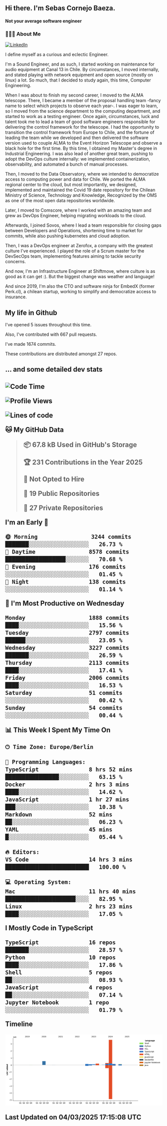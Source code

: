 <h2> Hi there.  I'm Sebas Cornejo Baeza.</h2>
<h4> Not your average software engineer</h4>
<h3> 👨🏻‍💻 About Me </h3>
<a href="http://linkedin.com/in/sebastian-cornejo-baeza/"><img alt="LinkedIn" src="https://img.shields.io/badge/Sebas%20Cornejo%20-informational?style=appveyor&logo=linkedin"></a>


I define myself as a curious and eclectic Engineer.

I'm a Sound Engineer, and as such, I started working on maintenance for audio equipment at Canal 13 in Chile.
By circumstances, I moved internally, and stated playing with network equipment and open source (mostly on linux) 
a lot. So much, that I decided to study again, this time, Computer Engineering.

When I was about to finish my second career, I moved to the ALMA telescope. There, I became a member of the proposal handling team
-fancy name to select which projects to observe each year-. 
I was eager to learn, so I moved from the science department to the computing department, and started to work as 
a testing engineer. Once again, circumstances, luck and talent took me to lead a team of good software engineers 
responsible for delivering the control framework for the telescope. I had the opportunity to transition the control framework from
Europe to Chile, and the fortune of leading the team while we developed and then delivered the software
version used to couple ALMA to the Event Horizon Telescope and observe a black hole for the first time.
By this time, I obtained my Master's degree in Industrial Engineering.
I was also lead of another great team, pushing to adopt the DevOps culture internally: we implemented containerization, observability, and automated a bunch of manual processes.

Then, I moved to the Data Observatory, where we intended to democratize access to computing power
and data for Chile. We ported the ALMA regional center to the cloud, but most importantly, we designed, implemented
and maintained the Covid 19 date repository for the Chilean Ministry of Science, Technology and Knowledge, Recognized by the OMS as one of the most open
data repositories worldwide.

Later, I moved to Comscore, where I worked with an amazing team and grew as DevOps Engineer, helping migrating workloads to the cloud.

Afterwards, I joined Sovos, where I lead a team responsible for closing gaps between Developers and Operations, shortening time to market for commits, while
also pushing kubernetes and cloud adoption.

Then, I was a DevOps engineer at Zerofox, a company with the greatest culture I've experienced. I played the role of a Scrum master for the DevSecOps team,
implementing features aiming to tackle security concerns.

And now, I'm an Infrastructure Engineer at Shiftmove, where culture is as good as it can get :). But the biggest change was weather and language!
 
And since 2019, I'm also the CTO and software ninja for EmbedX (former Perk.cl), a chilean startup, working to simplify and democratize access to insurance.

<h2> My life in Github </h2>

I've opened 5 issues throughout this time.

Also, I've contributed with 667 pull requests.

I've made 1674 commits.

These contributions are distributed amongst 27 repos.

<h2>... and some detailed dev stats<h2>

<!--START_SECTION:waka-->
![Code Time](http://img.shields.io/badge/Code%20Time-1%2C060%20hrs%206%20mins-blue)

![Profile Views](http://img.shields.io/badge/Profile%20Views-33-blue)

![Lines of code](https://img.shields.io/badge/From%20Hello%20World%20I%27ve%20Written-5.2%20million%20lines%20of%20code-blue)

**🐱 My GitHub Data** 

> 📦 67.8 kB Used in GitHub's Storage 
 > 
> 🏆 231 Contributions in the Year 2025
 > 
> 🚫 Not Opted to Hire
 > 
> 📜 19 Public Repositories 
 > 
> 🔑 27 Private Repositories 
 > 
**I'm an Early 🐤** 

```text
🌞 Morning                3244 commits        ███████░░░░░░░░░░░░░░░░░░   26.73 % 
🌆 Daytime                8578 commits        ██████████████████░░░░░░░   70.68 % 
🌃 Evening                176 commits         ░░░░░░░░░░░░░░░░░░░░░░░░░   01.45 % 
🌙 Night                  138 commits         ░░░░░░░░░░░░░░░░░░░░░░░░░   01.14 % 
```
📅 **I'm Most Productive on Wednesday** 

```text
Monday                   1888 commits        ████░░░░░░░░░░░░░░░░░░░░░   15.56 % 
Tuesday                  2797 commits        ██████░░░░░░░░░░░░░░░░░░░   23.05 % 
Wednesday                3227 commits        ███████░░░░░░░░░░░░░░░░░░   26.59 % 
Thursday                 2113 commits        ████░░░░░░░░░░░░░░░░░░░░░   17.41 % 
Friday                   2006 commits        ████░░░░░░░░░░░░░░░░░░░░░   16.53 % 
Saturday                 51 commits          ░░░░░░░░░░░░░░░░░░░░░░░░░   00.42 % 
Sunday                   54 commits          ░░░░░░░░░░░░░░░░░░░░░░░░░   00.44 % 
```


📊 **This Week I Spent My Time On** 

```text
🕑︎ Time Zone: Europe/Berlin

💬 Programming Languages: 
TypeScript               8 hrs 52 mins       ████████████████░░░░░░░░░   63.15 % 
Docker                   2 hrs 3 mins        ████░░░░░░░░░░░░░░░░░░░░░   14.62 % 
JavaScript               1 hr 27 mins        ███░░░░░░░░░░░░░░░░░░░░░░   10.38 % 
Markdown                 52 mins             ██░░░░░░░░░░░░░░░░░░░░░░░   06.23 % 
YAML                     45 mins             █░░░░░░░░░░░░░░░░░░░░░░░░   05.44 % 

🔥 Editors: 
VS Code                  14 hrs 3 mins       █████████████████████████   100.00 % 

💻 Operating System: 
Mac                      11 hrs 40 mins      █████████████████████░░░░   82.95 % 
Linux                    2 hrs 23 mins       ████░░░░░░░░░░░░░░░░░░░░░   17.05 % 
```

**I Mostly Code in TypeScript** 

```text
TypeScript               16 repos            ███████░░░░░░░░░░░░░░░░░░   28.57 % 
Python                   10 repos            ████░░░░░░░░░░░░░░░░░░░░░   17.86 % 
Shell                    5 repos             ██░░░░░░░░░░░░░░░░░░░░░░░   08.93 % 
JavaScript               4 repos             ██░░░░░░░░░░░░░░░░░░░░░░░   07.14 % 
Jupyter Notebook         1 repo              ░░░░░░░░░░░░░░░░░░░░░░░░░   01.79 % 
```



**Timeline**

![Lines of Code chart](https://raw.githubusercontent.com/scornejob/scornejob/master/assets/bar_graph.png)


 Last Updated on 04/03/2025 17:15:08 UTC
<!--END_SECTION:waka-->

